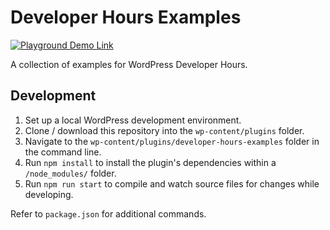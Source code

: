 # Developer Hours Examples

[![Playground Demo Link](https://img.shields.io/badge/Playground_Demo-v0.1.0-blue?logo=wordpress&logoColor=%23fff&labelColor=%233858e9&color=%233858e9)](https://playground.wordpress.net/?blueprint-url=https://raw.githubusercontent.com/ndiego/developer-hours-examples/main/_playground/blueprint-github.json)

A collection of examples for WordPress Developer Hours.

## Development

1. Set up a local WordPress development environment.
2. Clone / download this repository into the `wp-content/plugins` folder.
3. Navigate to the `wp-content/plugins/developer-hours-examples` folder in the command line.
4. Run `npm install` to install the plugin's dependencies within a `/node_modules/` folder.
5. Run `npm run start` to compile and watch source files for changes while developing.

Refer to `package.json` for additional commands.